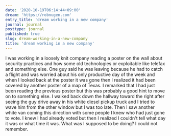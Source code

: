 ```yaml
---
date: '2020-10-19T06:14:44+09:00'
dream: 'https://robnugen.com'
entry_title: 'dream working in a new company'
journal: journal
posttype: journal
published: true
slug: dream-working-in-a-new-company
title: 'dream working in a new company'
---
```


<p class='dream'>I was working in a loosely knit company reading a poster on the wall about security practices and how some old technologies or exploitable like telefax and something else. One guy said he was leaving because he had to catch a flight and was worried about his only productive day of the week and when I looked back at the poster it was gone then I realized it had been covered by another poster of a map of Texas. I remarked that I had just been reading the previous poster but this was probably a good hint to move on to something else.  I walked back down the hallway toward the right after seeing the guy drive away in his white diesel pickup truck and I tried to wave him from the other window but I was too late. Then I saw another white van coming this direction with some people I knew who had just gone to vote. I knew I had already voted but then I realized I couldn't tell what day it was or what time it was.  What was I supposed to be doing? I could not remember.</p>
